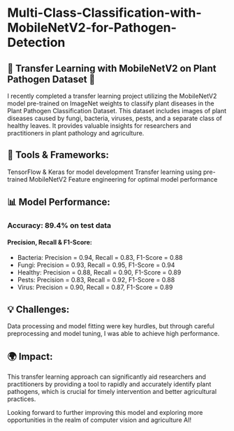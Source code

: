 # Multi-Class-Classification-with-MobileNetV2-for-Pathogen-Detection
## 🚀 Transfer Learning with MobileNetV2 on Plant Pathogen Dataset 🌱

I recently completed a transfer learning project utilizing the MobileNetV2 model pre-trained on ImageNet weights to classify plant diseases in the Plant Pathogen Classification Dataset. This dataset includes images of plant diseases caused by fungi, bacteria, viruses, pests, and a separate class of healthy leaves. It provides valuable insights for researchers and practitioners in plant pathology and agriculture.

## 🔧 Tools & Frameworks:

TensorFlow & Keras for model development
Transfer learning using pre-trained MobileNetV2
Feature engineering for optimal model performance

## 📊 Model Performance:

 ### **Accuracy: 89.4% on test data**
#### Precision, Recall & F1-Score:
* Bacteria: Precision = 0.94, Recall = 0.83, F1-Score = 0.88
* Fungi: Precision = 0.93, Recall = 0.95, F1-Score = 0.94
* Healthy: Precision = 0.88, Recall = 0.90, F1-Score = 0.89
* Pests: Precision = 0.83, Recall = 0.92, F1-Score = 0.88
* Virus: Precision = 0.90, Recall = 0.87, F1-Score = 0.89
  
## 💡 Challenges: 
Data processing and model fitting were key hurdles, but through careful preprocessing and model tuning, I was able to achieve high performance.

## 🌍 Impact: 
This transfer learning approach can significantly aid researchers and practitioners by providing a tool to rapidly and accurately identify plant pathogens, which is crucial for timely intervention and better agricultural practices.

Looking forward to further improving this model and exploring more opportunities in the realm of computer vision and agriculture AI!
